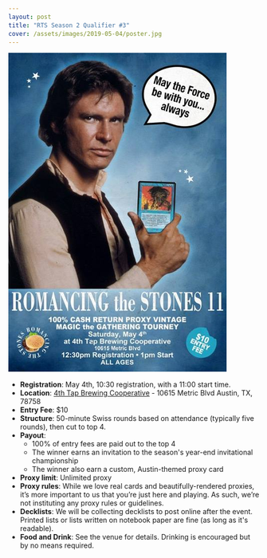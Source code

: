 ```yaml
---
layout: post
title: "RTS Season 2 Qualifier #3"
cover: /assets/images/2019-05-04/poster.jpg
---
```


![](/assets/images/2019-05-04/poster.jpg)

* **Registration**: May 4th, 10:30 registration, with a 11:00 start time.
* **Location**: [4th Tap Brewing Cooperative](http://4thtap.coop/) - 10615 Metric Blvd Austin,
  TX, 78758
* **Entry Fee**: $10
* **Structure**: 50-minute Swiss rounds based on attendance (typically five rounds), then cut
  to top 4.
* **Payout**:
  * 100% of entry fees are paid out to the top 4
  * The winner earns an invitation to the season's year-end invitational championship
  * The winner also earn a custom, Austin-themed proxy card
* **Proxy limit**: Unlimited proxy
* **Proxy rules**: While we love real cards and beautifully-rendered proxies, it’s more important
  to us that you’re just here and playing. As such, we’re not instituting any proxy rules or
  guidelines.
* **Decklists**: We will be collecting decklists to post online after the event. Printed
  lists or lists written on notebook paper are fine (as long as it's readable).
* **Food and Drink**: See the venue for details. Drinking is encouraged but by no means required.


